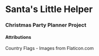 # Santa's Little Helper
### Christmas Party Planner Project


#### Attributions 
Country Flags -  Images from Flaticon.com